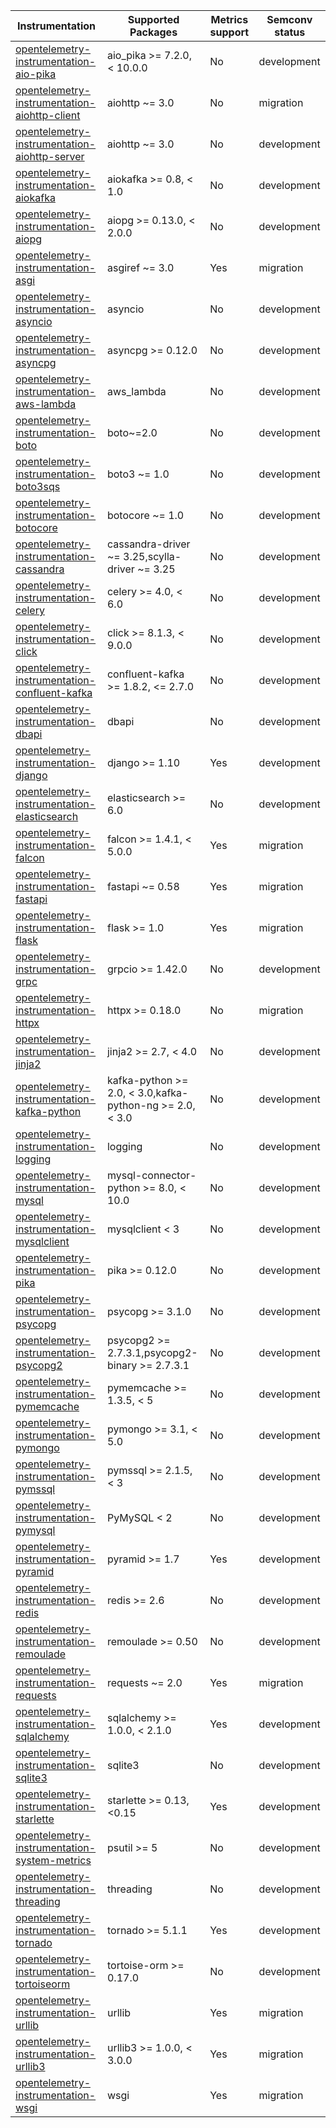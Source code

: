 
| Instrumentation | Supported Packages | Metrics support | Semconv status |
| --------------- | ------------------ | --------------- | -------------- |
| [opentelemetry-instrumentation-aio-pika](./opentelemetry-instrumentation-aio-pika) | aio_pika >= 7.2.0, < 10.0.0 | No | development
| [opentelemetry-instrumentation-aiohttp-client](./opentelemetry-instrumentation-aiohttp-client) | aiohttp ~= 3.0 | No | migration
| [opentelemetry-instrumentation-aiohttp-server](./opentelemetry-instrumentation-aiohttp-server) | aiohttp ~= 3.0 | No | development
| [opentelemetry-instrumentation-aiokafka](./opentelemetry-instrumentation-aiokafka) | aiokafka >= 0.8, < 1.0 | No | development
| [opentelemetry-instrumentation-aiopg](./opentelemetry-instrumentation-aiopg) | aiopg >= 0.13.0, < 2.0.0 | No | development
| [opentelemetry-instrumentation-asgi](./opentelemetry-instrumentation-asgi) | asgiref ~= 3.0 | Yes | migration
| [opentelemetry-instrumentation-asyncio](./opentelemetry-instrumentation-asyncio) | asyncio | No | development
| [opentelemetry-instrumentation-asyncpg](./opentelemetry-instrumentation-asyncpg) | asyncpg >= 0.12.0 | No | development
| [opentelemetry-instrumentation-aws-lambda](./opentelemetry-instrumentation-aws-lambda) | aws_lambda | No | development
| [opentelemetry-instrumentation-boto](./opentelemetry-instrumentation-boto) | boto~=2.0 | No | development
| [opentelemetry-instrumentation-boto3sqs](./opentelemetry-instrumentation-boto3sqs) | boto3 ~= 1.0 | No | development
| [opentelemetry-instrumentation-botocore](./opentelemetry-instrumentation-botocore) | botocore ~= 1.0 | No | development
| [opentelemetry-instrumentation-cassandra](./opentelemetry-instrumentation-cassandra) | cassandra-driver ~= 3.25,scylla-driver ~= 3.25 | No | development
| [opentelemetry-instrumentation-celery](./opentelemetry-instrumentation-celery) | celery >= 4.0, < 6.0 | No | development
| [opentelemetry-instrumentation-click](./opentelemetry-instrumentation-click) | click >= 8.1.3, < 9.0.0 | No | development
| [opentelemetry-instrumentation-confluent-kafka](./opentelemetry-instrumentation-confluent-kafka) | confluent-kafka >= 1.8.2, <= 2.7.0 | No | development
| [opentelemetry-instrumentation-dbapi](./opentelemetry-instrumentation-dbapi) | dbapi | No | development
| [opentelemetry-instrumentation-django](./opentelemetry-instrumentation-django) | django >= 1.10 | Yes | development
| [opentelemetry-instrumentation-elasticsearch](./opentelemetry-instrumentation-elasticsearch) | elasticsearch >= 6.0 | No | development
| [opentelemetry-instrumentation-falcon](./opentelemetry-instrumentation-falcon) | falcon >= 1.4.1, < 5.0.0 | Yes | migration
| [opentelemetry-instrumentation-fastapi](./opentelemetry-instrumentation-fastapi) | fastapi ~= 0.58 | Yes | migration
| [opentelemetry-instrumentation-flask](./opentelemetry-instrumentation-flask) | flask >= 1.0 | Yes | migration
| [opentelemetry-instrumentation-grpc](./opentelemetry-instrumentation-grpc) | grpcio >= 1.42.0 | No | development
| [opentelemetry-instrumentation-httpx](./opentelemetry-instrumentation-httpx) | httpx >= 0.18.0 | No | migration
| [opentelemetry-instrumentation-jinja2](./opentelemetry-instrumentation-jinja2) | jinja2 >= 2.7, < 4.0 | No | development
| [opentelemetry-instrumentation-kafka-python](./opentelemetry-instrumentation-kafka-python) | kafka-python >= 2.0, < 3.0,kafka-python-ng >= 2.0, < 3.0 | No | development
| [opentelemetry-instrumentation-logging](./opentelemetry-instrumentation-logging) | logging | No | development
| [opentelemetry-instrumentation-mysql](./opentelemetry-instrumentation-mysql) | mysql-connector-python >= 8.0, < 10.0 | No | development
| [opentelemetry-instrumentation-mysqlclient](./opentelemetry-instrumentation-mysqlclient) | mysqlclient < 3 | No | development
| [opentelemetry-instrumentation-pika](./opentelemetry-instrumentation-pika) | pika >= 0.12.0 | No | development
| [opentelemetry-instrumentation-psycopg](./opentelemetry-instrumentation-psycopg) | psycopg >= 3.1.0 | No | development
| [opentelemetry-instrumentation-psycopg2](./opentelemetry-instrumentation-psycopg2) | psycopg2 >= 2.7.3.1,psycopg2-binary >= 2.7.3.1 | No | development
| [opentelemetry-instrumentation-pymemcache](./opentelemetry-instrumentation-pymemcache) | pymemcache >= 1.3.5, < 5 | No | development
| [opentelemetry-instrumentation-pymongo](./opentelemetry-instrumentation-pymongo) | pymongo >= 3.1, < 5.0 | No | development
| [opentelemetry-instrumentation-pymssql](./opentelemetry-instrumentation-pymssql) | pymssql >= 2.1.5, < 3 | No | development
| [opentelemetry-instrumentation-pymysql](./opentelemetry-instrumentation-pymysql) | PyMySQL < 2 | No | development
| [opentelemetry-instrumentation-pyramid](./opentelemetry-instrumentation-pyramid) | pyramid >= 1.7 | Yes | development
| [opentelemetry-instrumentation-redis](./opentelemetry-instrumentation-redis) | redis >= 2.6 | No | development
| [opentelemetry-instrumentation-remoulade](./opentelemetry-instrumentation-remoulade) | remoulade >= 0.50 | No | development
| [opentelemetry-instrumentation-requests](./opentelemetry-instrumentation-requests) | requests ~= 2.0 | Yes | migration
| [opentelemetry-instrumentation-sqlalchemy](./opentelemetry-instrumentation-sqlalchemy) | sqlalchemy >= 1.0.0, < 2.1.0 | Yes | development
| [opentelemetry-instrumentation-sqlite3](./opentelemetry-instrumentation-sqlite3) | sqlite3 | No | development
| [opentelemetry-instrumentation-starlette](./opentelemetry-instrumentation-starlette) | starlette >= 0.13, <0.15 | Yes | development
| [opentelemetry-instrumentation-system-metrics](./opentelemetry-instrumentation-system-metrics) | psutil >= 5 | No | development
| [opentelemetry-instrumentation-threading](./opentelemetry-instrumentation-threading) | threading | No | development
| [opentelemetry-instrumentation-tornado](./opentelemetry-instrumentation-tornado) | tornado >= 5.1.1 | Yes | development
| [opentelemetry-instrumentation-tortoiseorm](./opentelemetry-instrumentation-tortoiseorm) | tortoise-orm >= 0.17.0 | No | development
| [opentelemetry-instrumentation-urllib](./opentelemetry-instrumentation-urllib) | urllib | Yes | migration
| [opentelemetry-instrumentation-urllib3](./opentelemetry-instrumentation-urllib3) | urllib3 >= 1.0.0, < 3.0.0 | Yes | migration
| [opentelemetry-instrumentation-wsgi](./opentelemetry-instrumentation-wsgi) | wsgi | Yes | migration